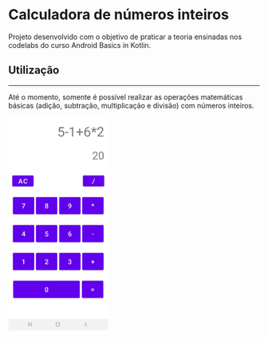 # Calculadora de números inteiros

Projeto desenvolvido com o objetivo de praticar a teoria ensinadas nos codelabs do curso Android Basics in Kotlin.  

## Utilização
---
Até o momento, somente é possível realizar as operações matemáticas básicas (adição, subtração, multiplicação e divisão) com números inteiros.

<img src="screenshot.jpg" width="200"/>

